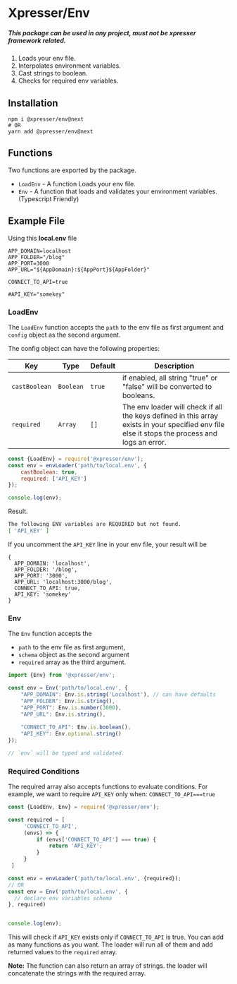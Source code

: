 # Xpresser/Env
##### This package can be used in any project, must not be xpresser framework related.

1. Loads your env file.
2. Interpolates environment variables.
3. Cast strings to boolean.
4. Checks for required env variables.


## Installation
```shell
npm i @xpresser/env@next
# OR
yarn add @xpresser/env@next
```

## Functions
Two functions are exported by the package.

- `LoadEnv` - A function Loads your env file.
- `Env` - A function that loads and validates your environment variables. (Typescript Friendly)

## Example File
Using this **local.env** file
```dotenv
APP_DOMAIN=localhost
APP_FOLDER="/blog"
APP_PORT=3000
APP_URL="${AppDomain}:${AppPort}${AppFolder}"

CONNECT_TO_API=true

#API_KEY="somekey"
```

### LoadEnv
The `LoadEnv` function accepts the `path` to the env file as first argument and `config` object as the second argument.

The config object can have the following properties:

| Key           | Type      | Default | Description                                                                                                                                    |
|---------------|-----------|---------|------------------------------------------------------------------------------------------------------------------------------------------------|
| `castBoolean` | `Boolean` | `true`  | if enabled, all string "true" or "false" will be converted to booleans.                                                                        |
| `required`    | `Array`   | `[]`    | The env loader will check if all the keys defined in this array exists in your specified env file else it stops the process and logs an error. |


```javascript
const {LoadEnv} = require('@xpresser/env');
const env = envLoader('path/to/local.env', {
    castBoolean: true,
    required: ['API_KEY']
});

console.log(env);
```
Result.
```sh
The following ENV variables are REQUIRED but not found.
[ 'API_KEY' ]
```
If you uncomment the `API_KEY` line in your env file, your result will be
```
{
  APP_DOMAIN: 'localhost',
  APP_FOLDER: '/blog',
  APP_PORT: '3000',
  APP_URL: 'localhost:3000/blog',
  CONNECT_TO_API: true,
  API_KEY: 'somekey'
}
```

### Env
The `Env` function accepts the
  - `path` to the env file as first argument, 
  - `schema` object as the second argument 
  - `required` array as the third argument.

```typescript
import {Env} from '@xpresser/env';

const env = Env('path/to/local.env', {
    "APP_DOMAIN": Env.is.string('Localhost'), // can have defaults
    "APP_FOLDER": Env.is.string(),
    "APP_PORT": Env.is.number(3000),
    "APP_URL": Env.is.string(),
    
    "CONNECT_TO_API": Env.is.boolean(),
    "API_KEY": Env.optional.string()
});

// `env` will be typed and validated.
```

### Required Conditions
The required array also accepts functions to evaluate conditions.
For example, we want to require `API_KEY` only when: `CONNECT_TO_API===true`
```javascript
const {LoadEnv, Env} = require('@xpresser/env');

const required = [
     'CONNECT_TO_API',
     (envs) => {
         if (envs['CONNECT_TO_API'] === true) {
             return 'API_KEY';
         }
     }   
 ]

const env = envLoader('path/to/local.env', {required});
// OR
const env = Env('path/to/local.env', {
  // declare env variables schema
}, required)


console.log(env);
```
This will check if `API_KEY` exists only if `CONNECT_TO_API` is true.
You can add as many functions as you want. The loader will run all of them and add returned values to the `required` array.

**Note:** The function can also return an array of strings. the loader will concatenate the strings with the required array.
